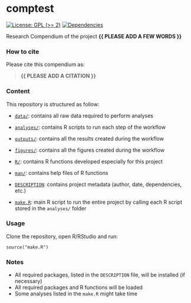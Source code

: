 <!-- README.md is generated from README.Rmd. Please edit that file -->

# comptest

<!-- badges: start -->

[![License: GPL (&gt;=
2)](https://img.shields.io/badge/License-GPL%20%28%3E%3D%202%29-blue.svg)](https://choosealicense.com/licenses/gpl-2.0/)
[![Dependencies](https://img.shields.io/badge/dependencies-2/70-green?style=flat)](#)
<!-- badges: end -->

Research Compendium of the project **{{ PLEASE ADD A FEW WORDS }}**

### How to cite

Please cite this compendium as:

> **{{ PLEASE ADD A CITATION }}**

### Content

This repository is structured as follow:

-   [`data/`](https://github.com/tomletessier/comptest/tree/master/data):
    contains all raw data required to perform analyses

-   [`analyses/`](https://github.com/tomletessier/comptest/tree/master/analyses/):
    contains R scripts to run each step of the workflow

-   [`outputs/`](https://github.com/tomletessier/comptest/tree/master/outputs):
    contains all the results created during the workflow

-   [`figures/`](https://github.com/tomletessier/comptest/tree/master/figures):
    contains all the figures created during the workflow

-   [`R/`](https://github.com/tomletessier/comptest/tree/master/R):
    contains R functions developed especially for this project

-   [`man/`](https://github.com/tomletessier/comptest/tree/master/man):
    contains help files of R functions

-   [`DESCRIPTION`](https://github.com/tomletessier/comptest/tree/master/DESCRIPTION):
    contains project metadata (author, date, dependencies, etc.)

-   [`make.R`](https://github.com/tomletessier/comptest/tree/master/make.R):
    main R script to run the entire project by calling each R script
    stored in the `analyses/` folder

### Usage

Clone the repository, open R/RStudio and run:

    source("make.R")

### Notes

-   All required packages, listed in the `DESCRIPTION` file, will be
    installed (if necessary)
-   All required packages and R functions will be loaded
-   Some analyses listed in the `make.R` might take time
